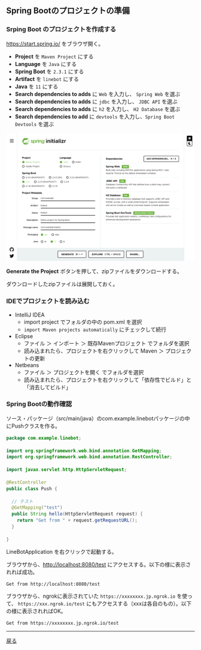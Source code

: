 ## Spring Bootのプロジェクトの準備

### Srping Boot のプロジェクトを作成する 

https://start.spring.io/ をブラウザ開く。

- **Project** を `Maven Project` にする
- **Language** を `Java` にする
- **Spring Boot** を `2.3.1` にする
- **Artifact** を `linebot` にする
- **Java** を `11` にする
- **Search dependencies to adds** に `Web` を入力し、 `Spring Web` を選ぶ
- **Search dependencies to adds** に `jdbc` を入力し、 `JDBC API` を選ぶ
- **Search dependencies to adds** に `h2` を入力し、 `H2 Database` を選ぶ
- **Search dependencies to add** に `devtools` を入力し、`Spring Boot Devtools` を選ぶ

![画面例](Initializr/init01.png)

**Generate the Project** ボタンを押して、zipファイルをダウンロードする。

ダウンロードしたzipファイルは展開しておく。

### IDEでプロジェクトを読み込む

- IntelliJ IDEA
  - import project でフォルダの中の pom.xml を選択
  - `import Maven projects automatically` にチェックして続行
- Eclipse
  - ファイル ＞ インポート ＞ 既存Mavenプロジェクト でフォルダを選択
  - 読み込まれたら、プロジェクトを右クリックして Maven ＞ プロジェクトの更新
- Netbeans
  - ファイル ＞ プロジェクトを開く でフォルダを選択
  - 読み込まれたら、プロジェクトを右クリックして「依存性でビルド」と「消去してビルド」

### Spring Bootの動作確認

ソース・パッケージ（src/main/java）のcom.example.linebotパッケージの中にPushクラスを作る。


```java
package com.example.linebot;

import org.springframework.web.bind.annotation.GetMapping;
import org.springframework.web.bind.annotation.RestController;

import javax.servlet.http.HttpServletRequest;

@RestController
public class Push {

  // テスト
  @GetMapping("test")
  public String hello(HttpServletRequest request) {
    return "Get from " + request.getRequestURL();
  }

}
```

LineBotApplication を右クリックで起動する。

ブラウザから、[http://localhost:8080/test](http://localhost:8080/test) にアクセスする。以下の様に表示されれば成功。

```
Get from http://localhost:8080/test
```

ブラウザから、ngrokに表示されていた `https://xxxxxxxx.jp.ngrok.io` を使って、 `https://xxx.ngrok.io/test` にもアクセスする（xxxは各自のもの）。以下の様に表示されればOK。 

```
Get from https://xxxxxxxx.jp.ngrok.io/test
```

-----

[戻る](../README.md)
